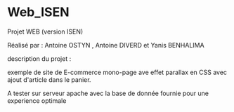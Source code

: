 # Web_ISEN
Projet WEB (version ISEN)

Réalisé par : Antoine OSTYN , Antoine DIVERD et Yanis BENHALIMA

description du projet : 

exemple de site de E-commerce mono-page ave effet parallax en CSS avec ajout d'article dans le panier.

A tester sur serveur apache avec la base de donnée fournie pour une experience optimale